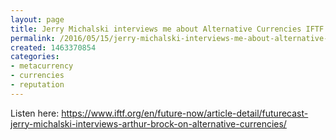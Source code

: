 ```yaml
---
layout: page
title: Jerry Michalski interviews me about Alternative Currencies IFTF FutureCast Interview
permalink: /2016/05/15/jerry-michalski-interviews-me-about-alternative-currencies-iftf-futrecast-interview
created: 1463370854
categories:
- metacurrency
- currencies
- reputation
---
```

Listen here: https://www.iftf.org/en/future-now/article-detail/futurecast-jerry-michalski-interviews-arthur-brock-on-alternative-currencies/